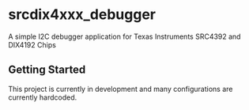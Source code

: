 # srcdix4xxx_debugger

A simple I2C debugger application for Texas Instruments SRC4392 and DIX4192 Chips

## Getting Started

This project is currently in development and many configurations are currently hardcoded.